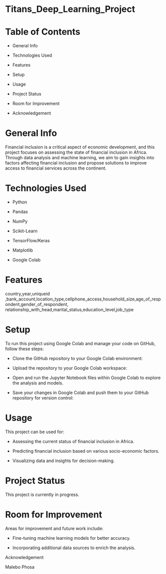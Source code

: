 # Titans_Deep_Learning_Project

# Table of Contents

* General Info

* Technologies Used

* Features

* Setup

* Usage

* Project Status

* Room for Improvement

* Acknowledgement

# General Info

Financial inclusion is a critical aspect of economic development, and this project focuses on assessing the state of financial inclusion in Africa. Through data analysis and machine learning, we aim to gain insights into factors affecting financial inclusion and propose solutions to improve access to financial services across the continent.

# Technologies Used

* Python

* Pandas

* NumPy

* Scikit-Learn

* TensorFlow/Keras

* Matplotlib

* Google Colab

# Features
country,year,uniqueid ,bank_account,location_type,cellphone_access,household_size,age_of_respondent,gender_of_respondent, relationship_with_head,marital_status,education_level,job_type

# Setup

To run this project using Google Colab and manage your code on GitHub, follow these steps:

* Clone the GitHub repository to your Google Colab environment:

* Upload the repository to your Google Colab workspace:

* Open and run the Jupyter Notebook files within Google Colab to explore the analysis and models.

* Save your changes in Google Colab and push them to your GitHub repository for version control:

# Usage

This project can be used for:

* Assessing the current status of financial inclusion in Africa.

* Predicting financial inclusion based on various socio-economic factors.

* Visualizing data and insights for decision-making.

# Project Status

This project is currently in progress. 

# Room for Improvement

Areas for improvement and future work include:

* Fine-tuning machine learning models for better accuracy.

*  Incorporating additional data sources to enrich the analysis.

Acknowledgement


Malebo Phosa

